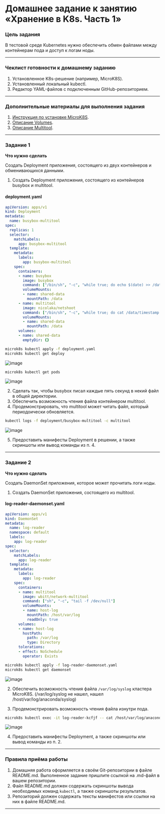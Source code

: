 # Домашнее задание к занятию «Хранение в K8s. Часть 1»

### Цель задания

В тестовой среде Kubernetes нужно обеспечить обмен файлами между контейнерам пода и доступ к логам ноды.

------

### Чеклист готовности к домашнему заданию

1. Установленное K8s-решение (например, MicroK8S).
2. Установленный локальный kubectl.
3. Редактор YAML-файлов с подключенным GitHub-репозиторием.

------

### Дополнительные материалы для выполнения задания

1. [Инструкция по установке MicroK8S](https://microk8s.io/docs/getting-started).
2. [Описание Volumes](https://kubernetes.io/docs/concepts/storage/volumes/).
3. [Описание Multitool](https://github.com/wbitt/Network-MultiTool).

------

### Задание 1 

**Что нужно сделать**

Создать Deployment приложения, состоящего из двух контейнеров и обменивающихся данными.

1. Создать Deployment приложения, состоящего из контейнеров busybox и multitool.

#### deployment.yaml

```yaml
apiVersion: apps/v1
kind: Deployment
metadata:
  name: busybox-multitool
spec:
  replicas: 1
  selector:
    matchLabels:
      app: busybox-multitool
  template:
    metadata:
      labels:
        app: busybox-multitool
    spec:
      containers:
      - name: busybox
        image: busybox
        command: ["/bin/sh", "-c", "while true; do echo $(date) >> /data/timestamp.txt; sleep 5; done"]
        volumeMounts:
        - name: shared-data
          mountPath: /data
      - name: multitool
        image: nicolaka/netshoot
        command: ["/bin/sh", "-c", "while true; do cat /data/timestamp.txt; sleep 5; done"]
        volumeMounts:
        - name: shared-data
          mountPath: /data
      volumes:
      - name: shared-data
        emptyDir: {}
```
```bash
microk8s kubectl apply -f deployment.yaml
microk8s kubectl get deploy
```
![image](https://github.com/user-attachments/assets/fcbf2a5c-fc91-4b74-b8d1-7949e37f4eef)

```bash
microk8s kubectl get pods
```
![image](https://github.com/user-attachments/assets/697b35cb-d816-4fa8-81c4-81dd1bd13705)

2. Сделать так, чтобы busybox писал каждые пять секунд в некий файл в общей директории.
3. Обеспечить возможность чтения файла контейнером multitool.
4. Продемонстрировать, что multitool может читать файл, который периодоически обновляется.

```bash
kubectl logs -f deployment/busybox-multitool -c multitool
```
![image](https://github.com/user-attachments/assets/18c111d2-c278-4493-83e4-da4165e58f0d)

5. Предоставить манифесты Deployment в решении, а также скриншоты или вывод команды из п. 4.

------

### Задание 2

**Что нужно сделать**

Создать DaemonSet приложения, которое может прочитать логи ноды.

1. Создать DaemonSet приложения, состоящего из multitool.

#### log-reader-daemonset.yaml

```yaml
apiVersion: apps/v1
kind: DaemonSet
metadata:
  name: log-reader
  namespace: default
  labels:
    app: log-reader
spec:
  selector:
    matchLabels:
      app: log-reader
  template:
    metadata:
      labels:
        app: log-reader
    spec:
      containers:
      - name: multitool
        image: wbitt/network-multitool
        command: ["sh", "-c", "tail -f /dev/null"]
        volumeMounts:
        - name: host-log
          mountPath: /host/var/log
          readOnly: true
      volumes:
      - name: host-log
        hostPath:
          path: /var/log
          type: Directory
      tolerations:
      - effect: NoSchedule
        operator: Exists
```

```bash
microk8s kubectl apply -f log-reader-daemonset.yaml
microk8s kubectl get daemonset
```

![image](https://github.com/user-attachments/assets/7a4a8fc0-48fc-486a-b27a-c00c9134a02e)

2. Обеспечить возможность чтения файла `/var/log/syslog` кластера MicroK8S. (/var/log/syslog не нашел, нашел /host/var/log/anaconda/syslog)

3. Продемонстрировать возможность чтения файла изнутри пода.
```bash
microk8s kubectl exec -it log-reader-kcfjf -- cat /host/var/log/anaconda/syslog | head -n 5
```
![image](https://github.com/user-attachments/assets/9e3c5095-d704-43dc-8dfd-e786f41f7efc)

4. Предоставить манифесты Deployment, а также скриншоты или вывод команды из п. 2.

------

### Правила приёма работы

1. Домашняя работа оформляется в своём Git-репозитории в файле README.md. Выполненное задание пришлите ссылкой на .md-файл в вашем репозитории.
2. Файл README.md должен содержать скриншоты вывода необходимых команд `kubectl`, а также скриншоты результатов.
3. Репозиторий должен содержать тексты манифестов или ссылки на них в файле README.md.

------
